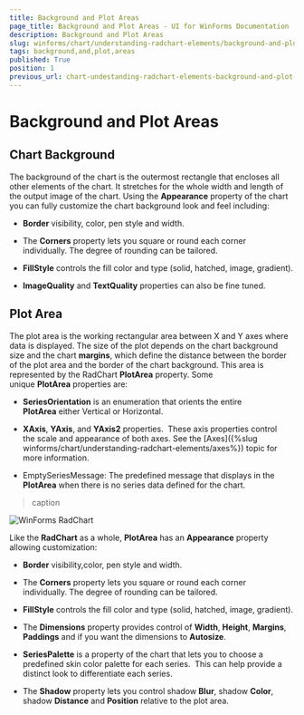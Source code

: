 ```yaml
---
title: Background and Plot Areas
page_title: Background and Plot Areas - UI for WinForms Documentation
description: Background and Plot Areas
slug: winforms/chart/understanding-radchart-elements/background-and-plot-areas
tags: background,and,plot,areas
published: True
position: 1
previous_url: chart-undestanding-radchart-elements-background-and-plot-areas
---
```


# Background and Plot Areas



## Chart Background

The background of the chart is the outermost rectangle that encloses all other elements of the chart. It stretches for the whole width and length of the output image of the chart. Using the __Appearance__ property of the chart you can fully customize the chart background look and feel including: 

* __Border__
             visibility, color, pen style and width. 

* The __Corners__ property lets you square or round each corner individually. The degree of rounding can be tailored. 


* __FillStyle__ controls the fill color and type (solid, hatched, image, gradient). 


* __ImageQuality__ and __TextQuality__ properties can also be fine tuned.

## Plot Area

The plot area is the working rectangular area between X and Y axes where data is displayed. The size of the plot depends on the chart background size and the chart __margins__, which define the distance between the border of the plot area and the border of the chart background. This area is represented by the RadChart __PlotArea__ property. Some unique __PlotArea__ properties are:

* __SeriesOrientation__ is an enumeration that orients the entire __PlotArea__ either Vertical or Horizontal. 


* __XAxis__, __YAxis__, and __YAxis2__ properties.  These axis properties control the scale and appearance of both axes. See the [Axes]({%slug winforms/chart/understanding-radchart-elements/axes%}) topic for more information. 


* EmptySeriesMessage: The predefined message that displays in the __PlotArea__ when there is no series data defined for the chart. 

>caption 

![WinForms RadChart ](images/chart-undestanding-radchart-elements-background-and-plot-areas001.png)

Like the __RadChart__ as a whole, __PlotArea__ has an __Appearance__ property allowing customization:

* __Border__ 
            visibility,color, pen style and width. 

* The __Corners__ property lets you square or round each corner individually. The degree of rounding can be tailored. 


* __FillStyle__ controls the fill color and type (solid, hatched, image, gradient). 


* The __Dimensions__ property provides control of __Width__, __Height__, __Margins__, __Paddings__ and if you want the dimensions to __Autosize__.

* __SeriesPalette__ is a property of the chart that lets you to choose a predefined skin color palette for each series.  This can help provide a distinct look to differentiate each series. 


* The __Shadow__ property lets you control shadow __Blur__, shadow __Color__, shadow __Distance__ and __Position__ relative to the plot area.
